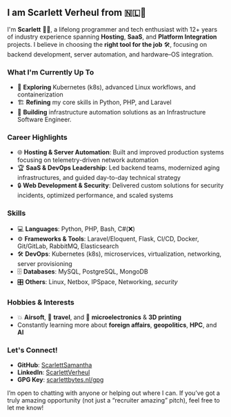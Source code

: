 ## I am Scarlett Verheul from 🇳🇱👋

I'm **Scarlett** 🧑‍💻, a lifelong programmer and tech enthusiast with 12+ years of industry experience spanning **Hosting**, **SaaS**, and **Platform Integration** projects. I believe in choosing the **right tool for the job** 🛠, focusing on backend development, server automation, and hardware–OS integration.

### What I'm Currently Up To
- 🚀 **Exploring** Kubernetes (k8s), advanced Linux workflows, and containerization  
- 🏗️ **Refining** my core skills in Python, PHP, and Laravel  
- 🔧 **Building** infrastructure automation solutions as an Infrastructure Software Engineer.

### Career Highlights
- 🌐 **Hosting & Server Automation**: Built and improved production systems focusing on telemetry-driven network automation  
- 🏆 **SaaS & DevOps Leadership**: Led backend teams, modernized aging infrastructures, and guided day-to-day technical strategy  
- 🔒 **Web Development & Security**: Delivered custom solutions for security incidents, optimized performance, and scaled systems

### Skills
- 💻 **Languages**: Python, PHP, Bash, C#(❌)  
- ⚙️ **Frameworks & Tools**: Laravel/Eloquent, Flask, CI/CD, Docker, Git/GitLab, RabbitMQ, Elasticsearch  
- 🛠️ **DevOps**: Kubernetes (k8s), microservices, virtualization, networking, server provisioning  
- 🗄️ **Databases**: MySQL, PostgreSQL, MongoDB
- 🎛️ **Others**: Linux, Netbox, IPSpace, Networking, *security*

### Hobbies & Interests
- 💥 **Airsoft**, 🛫 **travel**, and 🤖 **microelectronics** & **3D printing**  
- Constantly learning more about **foreign affairs**, **geopolitics**, **HPC**, and **AI**  

### Let's Connect!
- **GitHub**: [ScarlettSamantha](https://github.com/ScarlettSamantha)  
- **LinkedIn**: [ScarlettVerheul](https://www.linkedin.com/in/scarlettverheul/)  
- **GPG Key**: [scarlettbytes.nl/gpg](https://scarlettbytes.nl/gpg)  

I’m open to chatting with anyone or helping out where I can. If you’ve got a truly amazing opportunity (not just a “recruiter amazing” pitch), feel free to let me know!
